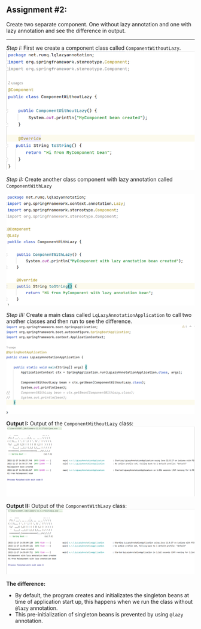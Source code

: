 ## Assignment #2:
 Create two separate component. One without lazy annotation and one with lazy annotation and see the difference in output.
 ___

*Step I:* First we create a component class called `ComponentWithoutLazy`.
 ![foto](images/class-without-lazyannotation.png)
 <br/>

 *Step II:* Create another class component with lazy annotation called `ComponentWithLazy`

 ![foto](images/class-with-lazyannotation.png)

*Step III:* Create a main class called `LqLazyAnnotationApplication` to call two another classes and then run to see the difference.
![foto](images/main-class.png)

**Output I:** Output of the `ComponentWithoutLazy` class:
![foto](images/normal-output.png)

**Output II:** Output of the `ComponentWithLazy` class:
![foto](images/lazy-annotation-output.png)

**The difference:**
- By default, the program creates and initializates the singleton beans at time of application start up, this happens when we run the class without `@lazy` annotation.
- This pre-initialization of singleton beans is prevented by using `@lazy` annotation.